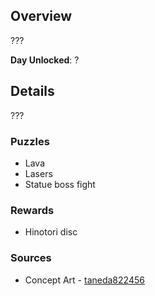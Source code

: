 <!-- title: Volcano Dungeon -->
<!-- quote: Fried Chicken -->
<!-- chapters: 0 -->
<!-- images: -->
<!-- model: false -->

## Overview

???

**Day Unlocked**: ?


## Details

???

### Puzzles

- Lava
- Lasers
- Statue boss fight

### Rewards

- Hinotori disc

### Sources

- Concept Art - [taneda822456](https://x.com/taneda822456/status/1831263434736013607/photo/1)
